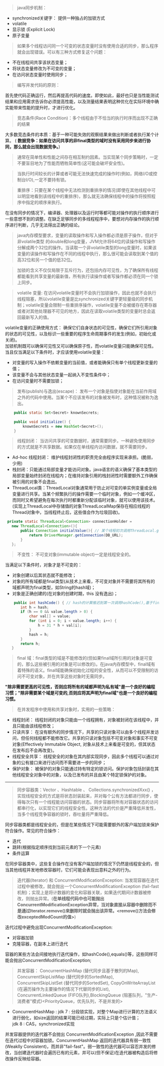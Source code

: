 
> java同步机制：
 - synchronized关键字： 提供一种独占的加锁方式
 - volatile 
 - 显示锁 (Explicit Lock)
 - 原子变量

> 如果多个线程访问同一个可变的状态变量时没有使用合适的同步，那么程序就会出现错误。可以有三种方式修复这个问题：
  - 不在线程间共享该状态变量；
  - 将状态变量修改为不可变的变量；
  - 在访问状态变量时使用同步；
  
> 编写并发代码的原则：

 首先使代码正确运行，然后再提高代码的速度。即使如此，最好也只是当性能测试结果和应用需求告诉你必须提高性能，以及测量结果表明这种优化在实际环境中确实能带来性能的提升时，才进行优化。
 
> 竞态条件(Race Condition)：多个线程由于不恰当的执行时序而出现不正确的结果

大多数竞态条件的本质：基于一种可能失效的观察结果来做出判断或者执行某个计算。
( **数据竞争：如果在访问共享的非final类型的域时没有采用同步来进行协同，那么就会出现数据竞争。**)

> 通常在简单性和性能之间存在相互制约因素。当实现某个同步策略时，一定不要盲目地为了性能而牺牲简单性(这可能会破坏安全性)。

> 当执行时间较长的计算或者可能无法快速完成的操作时(例如，网络I/O或控制台I/O),一定不要持有锁。

> 重排序：只要在某个线程中无法检测到重排序的情况(即使在其他线程中可以明显地看到该线程中的重排序)，那么就无法确保线程中的操作将按照程序中指定的顺序来执行。

在没有同步的情况下，编译器、处理器以及运行时等都可能对操作的执行顺序进行一些意想不到的调整。在缺乏足够同步的多线程程序中，要想对内存操作的执行顺序进行判断，几乎无法得出正确的结论。

> java内存模型要求，变量的读取操作和写入操作都必须是原子操作，但对于非volatile类型 的double和long变量，JVM允许将64位的读操作和写操作分解成两个32位的操作。当读取一个非volatile类型的long变量时，如果该变量的读操作和写操作在不同的线程中执行，那么很可能会读取到某个值的高32位和另一个值的低32位。

> 加锁的含义不仅仅局限于互斥行为，还包括内存可见性，为了确保所有线程都能看到共享变量的最新值，所有执行读操作或者写操作都必须在同一个锁上同步。

> volatile 变量: 在访问volatile变量时不会执行加锁操作，因此也就不会执行线程阻塞，所以volatile变量是比synchronized关键字更轻量级的同步机制；volatile变量会限制一些重排序操作，volatile变量不会被缓存在寄存器或者对其他处理器不可见的地方，因此在读取volatile类型的变量时总会返回最新写入的值。

volatile变量的正确使用方式： 确保它们自身状态的可见性，确保它们所引用对象的状态的可见性，以及标识一些重要的程序生命周期事件的发生(例如，初始化或关闭)。
<br />
加锁机制既可以确保可见性又可以确保原子性，而volatile变量只能确保可见性。
<br />
当且仅当满足以下条件时，才应该使用volatile变量：
 - 对变量的写入操作不依赖变量的当前值，或者能确保只有单个线程更新变量的值；
 - 该变量不会与其他状态变量一起纳入不变性条件中；
 - 在访问变量时不需要加锁；

> 发布(publish)与逸出(escape)： 发布一个对象是指使对象能在当前作用域之外的代码中使用。当某个不应该发布的对象被发布时，这种情况被称为逸出。
``` java
	public static Set<Secret> knownSecrets;
	
	public void initialize() {
		knownSecrets = new HashSet<Secret>();
	}
```
> 线程封闭： 当访问共享的可变数据时，通常需要同步。一种避免使用同步的方式就是不共享数据。如果仅在单线程内访问数据，就不需要同步。

- Ad-hoc 线程封闭： 维护线程封闭性的职责完全由程序实现来承担。(脆弱，少用)
- 栈封闭：只能通过局部变量才能访问对象。java语言的语义确保了基本类型的局部变量始终封闭在线程内；在维持对象引用的栈封闭性时需要额外工作确保被引用的对象不会逸出。
- ThreadLocal类：ThreadLocal对象通常用于防止对可变的单实例变量或全局变量进行共享。当某个频繁执行的操作需要一个临时对象，例如一个缓冲区，而同时又希望避免在每次执行时都重新分配该临时对象，就可以使用该技术。(实现上ThreadLocal中存储值的对象ThreadLocalMap保存在相应线程的Thread对象中，当线程终止后，这些值会作为垃圾回收)。
``` java
 private static ThreadLocal<Connection> connectionHolder =
   new ThreadLocal<Connection>(){
       public Connection initialValue(){ // 某个线程初次调用ThreadLocal.get(),就会调用获取初始值
           return DriverManager.getConnection(DB_URL);
       }
   };
```
> 不变性： 不可变对象(immutable object)一定是线程安全的。

当满足以下条件时，对象才是不可变的：
 - 对象创建以后其状态就不能修改；
 - 对象的所有域都是final类型(从技术上来看，不可变对象并不需要将其所有的域都声明为final类型，如String的hash域)；
 - 对象是正确创建的(在对象的创建时期，this 没有逸出)；
 ```java
     public int hashCode() { // hash的计算推迟到第一次调用hashCode(),基于final域value,每次计算结果都相同
        int h = hash; 
        if (h == 0 && value.length > 0) {
            char val[] = value;
            for (int i = 0; i < value.length; i++) {
                h = 31 * h + val[i];
            }
            hash = h;
        }
        return h;
    }
 ```

> final 域：final类型的域是不能修改的(但如果final域所引用的对象是可变的，那么这些被引用的对象是可以修改的)。在java内存模型中，final域有着特殊的语义。final域能确保初始化过程的安全性，从而可以不受限制的访问不可变对象，并在共享这些对象时无需同步。

**"除非需要更高的可见性，否则应将所有的域都声明为私有域"是一个良好的编程习惯；"除非需要某个域是可变的,否则应将其声明为final域"也是一个良好的编程习惯。**

> 在并发程序中使用和共享对象时，实用的一些策略：
 - 线程封闭： 线程封闭的对象只能由一个线程拥有，对象被封闭在该线程中，并且只能由该线程修改；
 - 只读共享： 在没有额外的同步情况下，共享的只读对象可以由多个线程并发访问，但任何线程都不能修改它。共享的只读对象包括不可变对象和事实不可变对象(Effectively Immutable Object, 对象从技术上来看是可变的，但其状态在发布后不会再改变)。
 - 线程安全共享： 线程安全的对象在其内部实现同步，因此多个线程可以通过对象的公有接口来进行访问而不需要进一步的同步；
 - 保护对象： 被保护的对象只能通过持有特定的锁访问。保护对象包括封装在其他线程安全对象中的对象，以及已发布的并且由某个特定锁保护的对象。

------
> 同步容器类：Vector 、Hashtable 、 Collections.synchronizedXxx() ， 实现线程安全的方式是将状态封装起来，并对每个公有方法都进行同步，使得每次只有一个线程能访问容器的状态。同步容器将所有对容器状态的访问都串行化，以实现它们的线程安全性。这种方法的代价是严重降低并发性，当多个线程竞争容器的锁时，吞吐量将严重降低。

同步容器类都是线程安全的，但是在某些情况下可能需要额外的客户端加锁来保护符合操作。常见的符合操作：
- 迭代
- 跳转(根据指定顺序找到当前元素的下一个元素)
- 条件运算

在同步容器类中，这些复合操作在没有客户端加锁的情况下仍然是线程安全的，但当其他线程并发地修改容器时，它们可能会表现出意料之外的行为。

> 迭代器(Iterator) 和 ConcurrentModificationException: 当发现容器在迭代过程中被修改，就会抛出一个ConcurrentModificationException (fail-fast机制)；实现上是将计数器的变化和容器关联，如果迭代期间计数器被修改，则抛出异常。(**在单线程代码中也可能抛出ConcurrentModificationException异常，当对象直接从容器中删除而不是通过Iterator.remove()来删除时就会抛出该异常。<remove()方法会修改exceptedModCount的值>**)

迭代过程中避免出现ConcurrentModificationException:
- 对容器加锁
- 克隆容器，在副本上进行迭代

容器的某些方法会间接地执行迭代操作，如hashCode(),equals()等，这些同样可能会抛出ConcurrentModificationException;

> 并发容器： ConcurrentHashMap (替代同步且基于散列的Map), ConcurrentSkipListMap (替代同步的SortedMap), ConcurrentSkipListSet (替代同步的SortedSet), CopyOnWriteArrayList (在遍历操作为主要操作的情况下代替同步的List), ConcurrentLinkedQueue (FIFO队列),BlockingQueue (阻塞队列，"生产-消费者"模式)<PriorityQueue，优先队列，不是并发的>

- ConcurrentHashMap : jdk 7 : 分段锁实现，对整个Map进行计算的方法语义进行弱化，如size返回的结果可能已经过期，实际上只是个估计值； <br />jdk 8 : CAS，synchronized实现
 
 并发容器提供的迭代器不会抛出 ConcurrentModificationException ,因此不需要在迭代过程中对容器加锁。ConcurrentHashMap 返回的迭代器具有弱一致性 (Weaklly Consistent)，而并非"fail-fast"。弱一致性的迭代器可以容忍并发的修改，当创建迭代器时会遍历已有的元素，并可以(但不保证)在迭代器被构造后将修改操作反映给容器。




